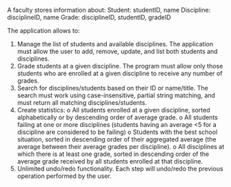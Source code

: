 
A faculty stores information about:
Student: studentID, name
Discipline: disciplineID, name
Grade: disciplineID, studentID, gradeID

The application allows to:
1. Manage the list of students and available disciplines. The application must allow the user to
add, remove, update, and list both students and disciplines.
2. Grade students at a given discipline. The program must allow only those students who are
enrolled at a given discipline to receive any number of grades.
3. Search for disciplines/students based on their ID or name/title. The search must work using
case-insensitive, partial string matching, and must return all matching disciplines/students.
4. Create statistics:
o All students enrolled at a given discipline, sorted alphabetically or by descending order
of average grade.
o All students failing at one or more disciplines (students having an average <5 for a
discipline are considered to be failing)
o Students with the best school situation, sorted in descending order of their aggregated
average (the average between their average grades per discipline).
o All disciplines at which there is at least one grade, sorted in descending order of the
average grade received by all students enrolled at that discipline.
5. Unlimited undo/redo functionality. Each step will undo/redo the previous operation
performed by the user.
